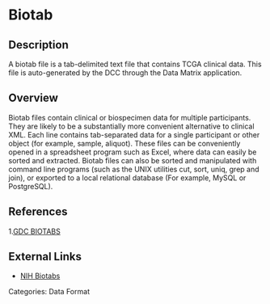 # Biotab #
## Description ##
A biotab file is a tab-delimited text file that contains TCGA clinical data. This file is auto-generated by the DCC through the Data Matrix application.

## Overview ##
Biotab files contain clinical or biospecimen data for multiple participants. They are likely to be a substantially more convenient alternative to clinical XML. Each line contains tab-separated data for a single participant or other object (for example, sample, aliquot). These files can be conveniently opened in a spreadsheet program such as Excel, where data can easily be sorted and extracted. Biotab files can also be sorted and manipulated with command line programs (such as the UNIX utilities cut, sort, uniq, grep and join), or exported to a local relational database (For example, MySQL or PostgreSQL).

## References ##
1.[GDC BIOTABS](https://docs.gdc.cancer.gov/Encyclopedia/pages/Biospecimen_Data/)

## External Links ##
* [NIH Biotabs](https://wiki.nci.nih.gov/display/tcga/biotab) 

Categories: Data Format
